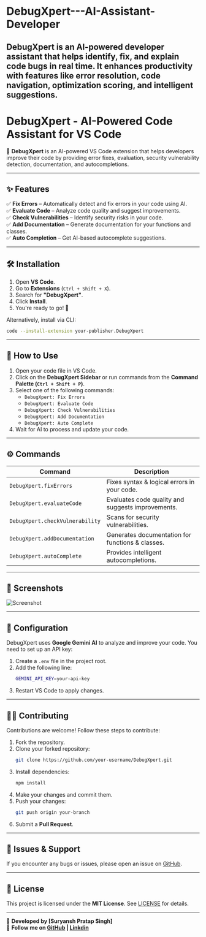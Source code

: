 # DebugXpert---AI-Assistant-Developer
DebugXpert is an AI-powered developer assistant that helps identify, fix, and explain code bugs in real time. It enhances productivity with features like error resolution, code navigation, optimization scoring, and intelligent suggestions.
---

# **DebugXpert - AI-Powered Code Assistant for VS Code**  
🚀 **DebugXpert** is an AI-powered VS Code extension that helps developers improve their code by providing error fixes, evaluation, security vulnerability detection, documentation, and autocompletions.


---

## **✨ Features**
✅ **Fix Errors** – Automatically detect and fix errors in your code using AI.  
✅ **Evaluate Code** – Analyze code quality and suggest improvements.  
✅ **Check Vulnerabilities** – Identify security risks in your code.  
✅ **Add Documentation** – Generate documentation for your functions and classes.  
✅ **Auto Completion** – Get AI-based autocomplete suggestions.  

---

## **🛠 Installation**
1. Open **VS Code**.  
2. Go to **Extensions** (`Ctrl + Shift + X`).  
3. Search for **"DebugXpert"**.  
4. Click **Install**.  
5. You're ready to go! 🎉  

Alternatively, install via CLI:
```sh
code --install-extension your-publisher.DebugXpert
```

---

## **🚀 How to Use**
1. Open your code file in VS Code.  
2. Click on the **DebugXpert Sidebar** or run commands from the **Command Palette (`Ctrl + Shift + P`)**.  
3. Select one of the following commands:
   - `DebugXpert: Fix Errors`
   - `DebugXpert: Evaluate Code`
   - `DebugXpert: Check Vulnerabilities`
   - `DebugXpert: Add Documentation`
   - `DebugXpert: Auto Complete`
4. Wait for AI to process and update your code.  

---

## **⚙️ Commands**
| Command | Description |
|---------|-------------|
| `DebugXpert.fixErrors` | Fixes syntax & logical errors in your code. |
| `DebugXpert.evaluateCode` | Evaluates code quality and suggests improvements. |
| `DebugXpert.checkVulnerability` | Scans for security vulnerabilities. |
| `DebugXpert.addDocumentation` | Generates documentation for functions & classes. |
| `DebugXpert.autoComplete` | Provides intelligent autocompletions. |

---

## **📸 Screenshots**

![Screenshot](https://your-image-url.com/screenshot1.png)  

---

## **🔧 Configuration**
DebugXpert uses **Google Gemini AI** to analyze and improve your code. You need to set up an API key:  

1. Create a `.env` file in the project root.  
2. Add the following line:
   ```sh
   GEMINI_API_KEY=your-api-key
   ```
3. Restart VS Code to apply changes.  

---

## **👨‍💻 Contributing**
Contributions are welcome! Follow these steps to contribute:  

1. Fork the repository.  
2. Clone your forked repository:  
   ```sh
   git clone https://github.com/your-username/DebugXpert.git
   ```
3. Install dependencies:
   ```sh
   npm install
   ```
4. Make your changes and commit them.  
5. Push your changes:  
   ```sh
   git push origin your-branch
   ```
6. Submit a **Pull Request**.  

---

## **🐞 Issues & Support**
If you encounter any bugs or issues, please open an issue on [GitHub](https://github.com/your-username/DebugXpert/issues).  

---

## **📜 License**
This project is licensed under the **MIT License**. See [LICENSE](LICENSE) for details.

---

🔹 **Developed by [Suryansh Pratap Singh]**  
🔹 **Follow me on [GitHub]([https://github.com/your-username](https://github.com/suryansh-pratapsingh)) | [Linkdin]([https://twitter.com/your-handle](https://www.linkedin.com/in/suryansh-pratap-singh/))**  

